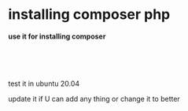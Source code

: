 # installing composer php

<b> use it for installing composer </b>

<br><br><br>

<p> test it in ubuntu 20.04 </p>
<p> update it if U can add any thing or change it to better </p>
